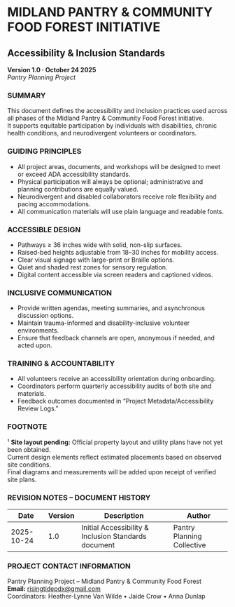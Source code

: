 # MIDLAND PANTRY & COMMUNITY FOOD FOREST INITIATIVE

## Accessibility & Inclusion Standards

**Version 1.0 · October 24 2025**  
*Pantry Planning Project*

### SUMMARY

This document defines the accessibility and inclusion practices used across all phases of the Midland Pantry & Community Food Forest initiative.  
It supports equitable participation by individuals with disabilities, chronic health conditions, and neurodivergent volunteers or coordinators.

### GUIDING PRINCIPLES

- All project areas, documents, and workshops will be designed to meet or exceed ADA accessibility standards.
- Physical participation will always be optional; administrative and planning contributions are equally valued.
- Neurodivergent and disabled collaborators receive role flexibility and pacing accommodations.
- All communication materials will use plain language and readable fonts.

### ACCESSIBLE DESIGN

- Pathways ≥ 36 inches wide with solid, non-slip surfaces.
- Raised-bed heights adjustable from 18–30 inches for mobility access.
- Clear visual signage with large-print or Braille options.
- Quiet and shaded rest zones for sensory regulation.
- Digital content accessible via screen readers and captioned videos.

### INCLUSIVE COMMUNICATION

- Provide written agendas, meeting summaries, and asynchronous discussion options.
- Maintain trauma-informed and disability-inclusive volunteer environments.
- Ensure that feedback channels are open, anonymous if needed, and acted upon.

### TRAINING & ACCOUNTABILITY

- All volunteers receive an accessibility orientation during onboarding.
- Coordinators perform quarterly accessibility audits of both site and materials.
- Feedback outcomes documented in “Project Metadata/Accessibility Review Logs.”

### FOOTNOTE

¹ **Site layout pending:** Official property layout and utility plans have not yet been obtained.  
Current design elements reflect estimated placements based on observed site conditions.  
Final diagrams and measurements will be added upon receipt of verified site plans.

### REVISION NOTES – DOCUMENT HISTORY

| Date       | Version | Description                                          | Author                     |
|------------|---------|------------------------------------------------------|----------------------------|
| 2025-10-24 | 1.0     | Initial Accessibility & Inclusion Standards document | Pantry Planning Collective |

### PROJECT CONTACT INFORMATION

Pantry Planning Project – Midland Pantry & Community Food Forest  
**Email:** risingtidepdx@gmail.com  
Coordinators: Heather-Lynne Van Wilde • Jaide Crow • Anna Dunlap
